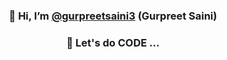 <div align="center">

### 👋 Hi, I’m [@gurpreetsaini3](https://github.com/gurpreetsaini3) (Gurpreet Saini)
### 🌱 Let's do CODE ...

</div>

<!---
gurpreetsaini3/gurpreetsaini3 is a ✨ special ✨ repository because its `README.md` (this file) appears on your GitHub profile.
You can click the Preview link to take a look at your changes.
--->
